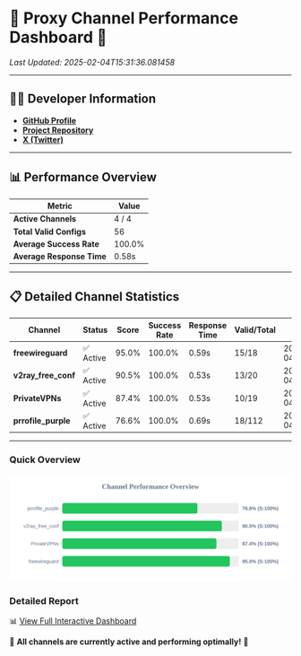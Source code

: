 # 🌟 Proxy Channel Performance Dashboard 🌟

_Last Updated: 2025-02-04T15:31:36.081458_

---

## 👩‍💻 Developer Information

- **[GitHub Profile](https://github.com/4n0nymou3)**  
- **[Project Repository](https://github.com/4n0nymou3/multi-proxy-config-fetcher)**  
- **[X (Twitter)](https://x.com/4n0nymou3)**  

---

## 📊 Performance Overview

| Metric                | Value       |
|-----------------------|-------------|
| **Active Channels**   | 4 / 4       |
| **Total Valid Configs** | 56          |
| **Average Success Rate** | 100.0%      |
| **Average Response Time** | 0.58s       |

---

## 📋 Detailed Channel Statistics

| Channel          | Status     | Score  | Success Rate | Response Time | Valid/Total | Last Success               |
|------------------|------------|--------|--------------|---------------|-------------|----------------------------|
| **freewireguard**  | ✅ Active  | 95.0%  | 100.0% | 0.59s         | 15/18       | 2025-02-04T15:31:36.079677 |
| **v2ray_free_conf**  | ✅ Active  | 90.5%  | 100.0% | 0.53s         | 13/20       | 2025-02-04T15:31:34.904580 |
| **PrivateVPNs**  | ✅ Active  | 87.4%  | 100.0% | 0.53s         | 10/19       | 2025-02-04T15:31:35.462034 |
| **prrofile_purple**  | ✅ Active  | 76.6%  | 100.0% | 0.69s         | 18/112       | 2025-02-04T15:31:34.345886 |

---

### Quick Overview
<div align="center">
  <a href="https://raw.githubusercontent.com/nullluser/NullRepo/refs/heads/main/assets/channel_stats_chart.svg">
    <img src="https://raw.githubusercontent.com/nullluser/NullRepo/refs/heads/main/assets/channel_stats_chart.svg" alt="Source Performance Statistics" width="800">
  </a>
</div>

### Detailed Report
📊 [View Full Interactive Dashboard](https://htmlpreview.github.io/?https://github.com/nullluser/NullRepo/blob/main/assets/performance_report.html)

🎉 **All channels are currently active and performing optimally!** 🎉
